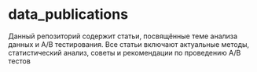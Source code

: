 # data_publications
 Данный репозиторий содержит статьи, посвящённые теме анализа данных и A/B тестирования. Все статьи включают актуальные методы, статистический анализ, советы и рекомендации по проведению A/B тестов
